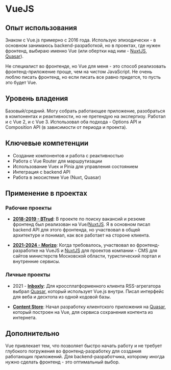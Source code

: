 # VueJS

## Опыт использования

Знаком с Vue.js примерно с 2016 года. Использую эпизодически - в основном занимаюсь backend-разработкой, но в проектах, где нужен фронтенд, выбираю именно Vue (или обертки над ним - [NuxtJS](NuxtJS.md), [Quasar](Quasar.md)). 

Не специалист во фронтенде, но Vue для меня - это способ реализовать фронтенд-приложение проще, чем на чистом JavaScript. Не очень люблю писать фронтенд, но если писать все равно придется, то пусть это будет Vue.

## Уровень владения

Базовый/средний. Могу собрать работающее приложение, разобраться в компонентах и реактивности, но не претендую на экспертизу. Работал и с Vue 2, и с Vue 3. Использовал оба подхода - Options API и Composition API (в зависимости от периода и проекта).

## Ключевые компетенции

- Создание компонентов и работа с реактивностью
- Работа с Vue Router для маршрутизации
- Использование Vuex и Pinia для управления состоянием
- Интеграция с backend API
- Работа в экосистеме Vue (Nuxt, Quasar)

## Применение в проектах

### Рабочие проекты

- **[2018-2019 - BTrud](../../experience/work/dev/2018-2019%20-%20BTrud.md)**: В проекте по поиску вакансий и резюме фронтенд был реализован на Vue/[NuxtJS](NuxtJS.md). Я в основном писал backend API для этого фронтенда, но участвовал в общей архитектуре и понимал, как все работает на стороне клиента.

- **[2021-2024 - Morizo](../../experience/work/dev/2021-2024%20-%20Morizo.md)**: Когда требовалось, участвовал во фронтенд-разработке на VueJS и [NuxtJS](NuxtJS.md) для проектов компании - CMS для сайтов министерств Московской области, туристический портал и внутренние сервисы.

### Личные проекты

- 2021 - **[Inboxly](../../experience/projects/Inboxly.md)**: Для кроссплатформенного клиента RSS-агрегатора выбрал [Quasar](Quasar.md), который использует Vue.js внутри. Писал интерфейс для веба и десктопа из одной кодовой базы.

- **[Content Store](../../experience/projects/Content%20Store.md)**: Начал разработку клиентского приложения на [Quasar](Quasar.md), который построен на Vue, для сервиса сохранения контента из интернета.

## Дополнительно

Vue привлекает тем, что позволяет быстро начать работу и не требует глубокого погружения во фронтенд-разработку для создания работающих приложений. Для backend-разработчика, которому иногда нужно сделать фронтенд - это оптимальный выбор.
